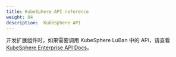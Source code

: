 ```yaml
---
title: KubeSphere API reference
weight: 04
description:  KubeSphere API
---
```


开发扩展组件时，如果需要调用 KubeSphere LuBan 中的 API，请查看 [KubeSphere Enterprise API Docs](https://docs.kubesphere.com.cn/reference/api/v4.0.0/introduction/)。